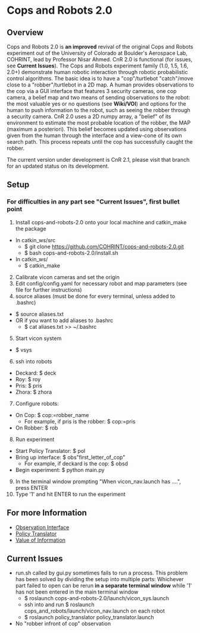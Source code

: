# Cops and Robots 2.0
## Overview
Cops and Robots 2.0 is **an improved** revival of the original Cops and Robots experiment out of the University of Colorado at Boulder's Aerospace Lab, COHRINT, lead by Professor Nisar Ahmed. CnR 2.0 is functional (for issues, see **Current Issues**). The Cops and Robots experiment family (1.0, 1.5, 1.6, 2.0+) demonstrate human robotic interaction through robotic probabilistic control algorithms. The basic idea is to have a "cop"/turtlebot "catch"/move close to a "robber"/turtlebot in a 2D map. A human provides observations to the cop via a GUI interface that features 3 security cameras, one cop camera, a belief map and two means of sending observations to the robot: the most valuable yes or no questions (see **Wiki/VOI**) and options for the human to push information to the robot, such as seeing the robber through a security camera. CnR 2.0 uses a 2D numpy array, a "belief" of its environment to estimate the most probable location of the robber, the MAP (maximum a posteriori). This belief becomes updated using observations given from the human through the interface and a view-cone of its own search path. This process repeats until the cop has successfully caught the robber.

The current version under development is CnR 2.1, please visit that branch for an updated status on its development.

## Setup
### **For difficulties in any part see "Current Issues", first bullet point** ###
1) Install cops-and-robots-2.0 onto your local machine and catkin_make the package
 - In catkin_ws/src
   - $ git clone https://github.com/COHRINT/cops-and-robots-2.0.git
   - $ bash cops-and-robots-2.0/install.sh
 - In catkin_ws/
   - $ catkin_make
2) Calibrate vicon cameras and set the origin
3) Edit config/config.yaml for necessary robot and map parameters (see file for further instructions)
4) source aliases (must be done for every terminal, unless added to .bashrc)
 - $ source aliases.txt
 - OR if you want to add aliases to .bashrc
   - $ cat aliases.txt >> ~/.bashrc
5) Start vicon system
 - $ vsys
6) ssh into robots
 - Deckard: $ deck
 - Roy: $ roy
 - Pris: $ pris
 - Zhora: $ zhora
7) Configure robots:
 - On Cop: $ cop:=robber_name
   - For example, if pris is the robber: $ cop:=pris
 - On Robber: $ rob
8) Run experiment
 - Start Policy Translator: $ pol
 - Bring up interface: $ obs"first_letter_of_cop"
   - For example, if deckard is the cop: $ obsd
 - Begin experiment: $ python main.py
9) In the terminal window prompting "When vicon_nav.launch has ....", press ENTER
10) Type '1' and hit ENTER to run the experiment


## For more Information
* [Observation Interface](https://github.com/COHRINT/cops-and-robots-2.0/wiki/Observation-Interface)
* [Policy Translator](https://github.com/COHRINT/cops-and-robots-2.0/wiki/Policy-Translator)
* [Value of Information](https://github.com/COHRINT/cops-and-robots-2.0/wiki/Questions-and-Value-of-Information)

## Current Issues

* run.sh called by gui.py sometimes fails to run a process.
	This problem has been solved by dividing the setup into multiple parts:
	Whichever part failed to open can be rerun **in a separate terminal window** while '1' has not been entered in the main terminal window
	- $ roslaunch cops-and-robots-2.0/launch/vicon_sys.launch
	- ssh into and run $ roslaunch cops_and_robots/launch/vicon_nav.launch on each robot
	- $ roslaunch policy_translator policy_translator.launch
* No "robber infront of cop" observation
